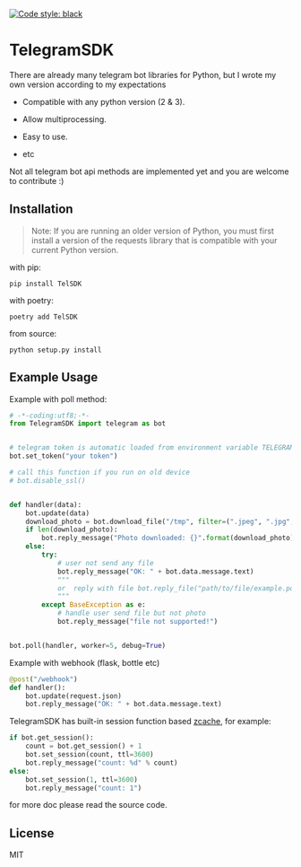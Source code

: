 [![Code style: black](https://img.shields.io/badge/code%20style-black-000000.svg)](https://github.com/psf/black)

# TelegramSDK

There are already many telegram bot libraries for Python, but I wrote my own version according to my expectations

- Compatible with any python version (2 & 3).

- Allow multiprocessing.

- Easy to use.

- etc

Not all telegram bot api methods are implemented yet and you are welcome to contribute :)

## Installation

> Note: If you are running an older version of Python, you must first install a version of the requests library that is compatible with your current Python version.


with pip:
```
pip install TelSDK
```
with poetry:
```
poetry add TelSDK
```
from source:
```
python setup.py install
```

## Example Usage

Example with poll method:

```python
# -*-coding:utf8;-*-
from TelegramSDK import telegram as bot


# telegram token is automatic loaded from environment variable TELEGRAM_BOT_TOKEN but you can also set it manually
bot.set_token("your token")

# call this function if you run on old device
# bot.disable_ssl()


def handler(data):
    bot.update(data)
    download_photo = bot.download_file("/tmp", filter=(".jpeg", ".jpg", ".png"))
    if len(download_photo):
        bot.reply_message("Photo downloaded: {}".format(download_photo))
    else:
        try:
            # user not send any file
            bot.reply_message("OK: " + bot.data.message.text)
            """
            or  reply with file bot.reply_file("path/to/file/example.pdf", caption="example file!")
            """
        except BaseException as e:
            # handle user send file but not photo
            bot.reply_message("file not supported!")


bot.poll(handler, worker=5, debug=True)
```

Example with webhook (flask, bottle etc)

```python
@post("/webhook")
def handler():
    bot.update(request.json)
    bot.reply_message("OK: " + bot.data.message.text)
```

TelegramSDK has built-in session function based [zcache](https://pypi.org/project/zcache), for example:

```python
if bot.get_session():
    count = bot.get_session() + 1
    bot.set_session(count, ttl=3600)
    bot.reply_message("count: %d" % count)
else:
    bot.set_session(1, ttl=3600)
    bot.reply_message("count: 1")
```

for more doc please read the source code.

## License

MIT
